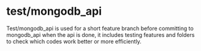 # test/mongodb_api
Test/mongodb_api is used for a short feature branch before committing to mongodb_api when the api is done, it includes testing features and folders to check which codes work better or more efficiently.

